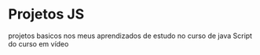 # Projetos JS
 projetos basicos nos meus aprendizados de estudo no curso de java Script do curso em vídeo

